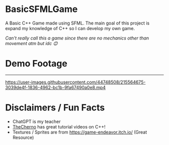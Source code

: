 # BasicSFMLGame

A Basic C++ Game made using SFML. The main goal of this project is expand my knowledge of C++ so I can develop my own game.

*Can't really call this a game since there are no mechanics other than movement atm but idc 😊*

# Demo Footage
---

https://user-images.githubusercontent.com/44748508/215564675-3039de4f-1836-4962-bc1b-9fa67490a0e8.mp4

# Disclaimers / Fun Facts

- ChatGPT is my teacher
- [TheCherno](https://www.youtube.com/@TheCherno) has great tutorial videos on C++!
- Textures / Sprites are from https://game-endeavor.itch.io/ (Great Resource)
